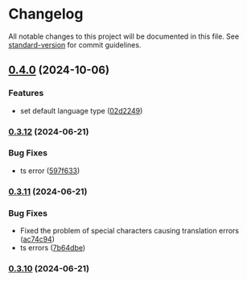 # Changelog

All notable changes to this project will be documented in this file. See [standard-version](https://github.com/conventional-changelog/standard-version) for commit guidelines.

## [0.4.0](https://github.com/luhaifeng666/obsidian-translator/compare/0.3.12...0.4.0) (2024-10-06)


### Features

* set default language type ([02d2249](https://github.com/luhaifeng666/obsidian-translator/commit/02d224951712ebdedf91a43c2b36549ecd5e6116))

### [0.3.12](https://github.com/luhaifeng666/obsidian-translator/compare/0.3.11...0.3.12) (2024-06-21)


### Bug Fixes

* ts error ([597f633](https://github.com/luhaifeng666/obsidian-translator/commit/597f633e5c5a1be371b2c4198d3899dac99db370))

### [0.3.11](https://github.com/luhaifeng666/obsidian-translator/compare/0.3.10...0.3.11) (2024-06-21)


### Bug Fixes

* Fixed the problem of special characters causing translation errors ([ac74c94](https://github.com/luhaifeng666/obsidian-translator/commit/ac74c94347010af0ee094e7300655101b839f6b9))
* ts errors ([7b64dbe](https://github.com/luhaifeng666/obsidian-translator/commit/7b64dbef2387dc1159daad583eddfc2c160f6b8b))

### [0.3.10](https://github.com/luhaifeng666/obsidian-translator/compare/0.3.9...0.3.10) (2024-06-21)
